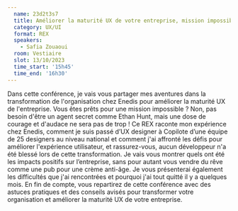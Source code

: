 ```yaml
---
  name: 23d2t3s7
  title: Améliorer la maturité UX de votre entreprise, mission impossible ?  Comment se glisser dans la peau d’Ethan Hunt pour relever ce défi 
  category: UX/UI
  format: REX
  speakers: 
    - Safia Zouaoui
  room: Vestiaire
  slot: 13/10/2023
  time_start: '15h45'
  time_end: '16h30'
---
```

Dans cette conférence, je vais vous partager mes aventures dans la transformation de l'organisation chez Enedis pour améliorer la maturité UX de l'entreprise. Vous êtes prêts pour une mission impossible ? Non, pas besoin d'être un agent secret comme Ethan Hunt, mais une dose de courage et d'audace ne sera pas de trop !
Ce REX raconte mon expérience chez Enedis, comment je suis passé d’UX designer à Copilote d’une équipe de 25 designers au niveau national et comment j'ai affronté les défis pour améliorer l'expérience utilisateur, et rassurez-vous, aucun développeur n'a été blessé lors de cette transformation. 
Je vais vous montrer quels ont été les impacts positifs sur l’entreprise, sans pour autant vous vendre du rêve comme une pub pour une crème anti-âge.
Je vous présenterai également les difficultés que j'ai rencontrées et pourquoi j'ai tout quitté il y a quelques mois. 
En fin de compte, vous repartirez de cette conférence avec des astuces pratiques et des conseils avisés pour transformer votre organisation et améliorer la maturité UX de votre entreprise. 

